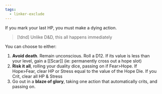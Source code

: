 ```yaml
---
tags:
  - linker-exclude
---
```

If you mark your last HP, you must make a dying action.

> [!dnd] Unlike D&D, this all happens immediately

You can choose to either:
1. **Avoid death**. Remain unconscious. Roll a D12. If its value is less than your level, gain a [[Scar]] (ie: permanently cross out a hope slot)
2. **Risk it all**, rolling your duality dice, passing on if Fear>Hope.
   If Hope>Fear, clear HP or Stress equal to the value of the Hope Die.
   If you Crit, clear all HP & Stress
3. Go out in a **blaze of glory**, taking one action that automatically crits, and passing on.

